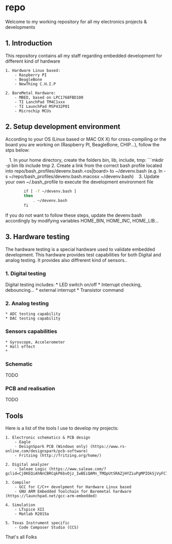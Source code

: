 
# repo #

Welcome to my working repository for all my electronics projects & developments

## 1. Introduction
This repository contains all my staff regarding embedded development for different kind of hardware

    1. Hardware Linux based:
        - Raspberry PI
        - BeagleBone
        - NewThing C.H.I.P
	
    2. BareMetal Hardware:
        - MBED, based on LPC1768FBD100
        - TI LanchPad TM4C1xxx
        - TI LaunchPad MSP432P01
        - Microchip MCUs
	
## 2. Setup development environment
According to your OS (Linux based or MAC OX X) for cross-compiling or the board you are working on (Raspberry PI, BeagleBone, CHIP...), follow the stps below:

    1. In your home directory, create the folders bin, lib, include, tmp: ```mkdir -p bin lib include tmp 
    2. Create a link from the correct bash profile located into repo/bash_profiles/devenv.bash.<os|board> to ~/devenv.bash (e.g. ln -s ~/repo/bash_profiles/devenv.bash.macosx ~/devenv.bash)
    3. Update your own ~/.bash_profile to execute the development environment file
    
```bash
        if [ -f ~/devenv.bash ]
        then
            . ~/devenv.bash
        fi
```	

If you do not want to follow these steps, update the devenv.bash accordingly by modifying variables HOME_BIN, HOME_INC, HOME_LIB...

## 3. Hardware testing ##
The hardware testing is a special hardware used to validate embedded development.
This hardware provides test capabilities for both Digital and analog testing. It provides also diffrerent kind of sensors..

### 1. Digital testing ###
Digital testing includes:
    * LED switch on/off
    * Interrupt checking, debouncing...
    * external interrupt
    * Transistor command

### 2. Analog testing ###
    * ADC testing capability
    * DAC testing capability

### Sensors capabilities ###
    * Gyroscope, Accelerometer
    * Hall effect
    * 

### Schematic ###
TODO

### PCB and realisation ###
TODO

## Tools ##
Here is a list of the tools I use to develop my projects:

    1. Electronic schematics & PCB design 
        - Eagle
        - DesignSpark PCB (Windows only) (https://www.rs-online.com/designspark/pcb-software)
        - Fritzing (http://fritzing.org/home/)

    2. Digital analyzer
        - Saleae Logic (https://www.saleae.com/?gclid=Cj0KEQiAhNnCBRCqkP6bvOjz_IwBEiQAMn_TMQpUtSRAZjHYZiuPgMPIOkSjVyFC7Ki9zCnTHwnSNB4aAnKW8P8HAQ)

    3. Compiler
        - GCC for C/C++ develpment for Hardware Linux based
        - GNU ARM Embedded Toolchain for Baremetal hardware (https://launchpad.net/gcc-arm-embedded)

    4. Simulation
        - LTspice XII
        - Matlab R2015a

    5. Texas Instrument specific
        - Code Composer Studio (CCS)


That's all Folks
